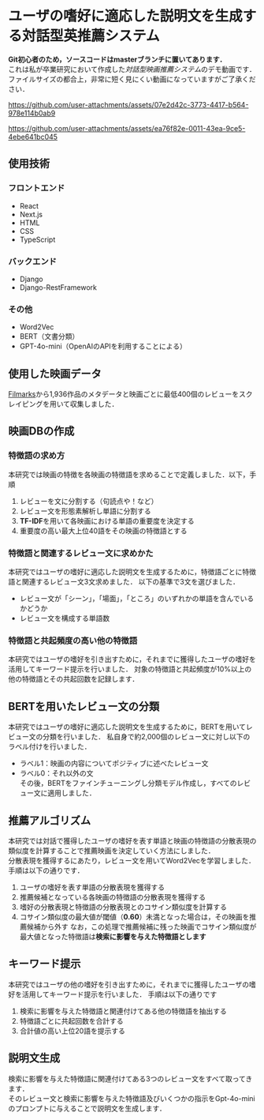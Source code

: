# ユーザの嗜好に適応した説明文を生成する対話型英推薦システム
**Git初心者のため，ソースコードはmasterブランチに置いてあります．**  
これは私が卒業研究において作成した*対話型映画推薦システム*のデモ動画です．  
ファイルサイズの都合上，非常に短く見にくい動画になっていますがご了承ください．

https://github.com/user-attachments/assets/07e2d42c-3773-4417-b564-978e114b0ab9

https://github.com/user-attachments/assets/ea76f82e-0011-43ea-9ce5-4ebe641bc045

## 使用技術
### フロントエンド
* React
* Next.js
* HTML
* CSS
* TypeScript
### バックエンド
* Django
* Django-RestFramework
### その他
* Word2Vec
* BERT（文書分類）
* GPT-4o-mini（OpenAIのAPIを利用することによる）

## 使用した映画データ
[Filmarks](https://filmarks.com/)から1,936作品のメタデータと映画ごとに最低400個のレビューをスクレイピングを用いて収集しました．  

## 映画DBの作成
### 特徴語の求め方
本研究では映画の特徴を各映画の特徴語を求めることで定義しました．以下，手順
1. レビューを文に分割する（句読点や！など）
2. レビュー文を形態素解析し単語に分割する
3. **TF-IDF**を用いて各映画における単語の重要度を決定する
4. 重要度の高い最大上位40語をその映画の特徴語とする
### 特徴語と関連するレビュー文に求めかた
本研究ではユーザの嗜好に適応した説明文を生成するために，特徴語ごとに特徴語と関連するレビュー文3文求めました．
以下の基準で3文を選びました．
* レビュー文が「シーン」，「場面」，「ところ」のいずれかの単語を含んでいるかどうか
* レビュー文を構成する単語数
### 特徴語と共起頻度の高い他の特徴語
本研究ではユーザの嗜好を引き出すために，それまでに獲得したユーザの嗜好を活用してキーワード提示を行いました．
対象の特徴語と共起頻度が10%以上の他の特徴語とその共起回数を記録します．

## BERTを用いたレビュー文の分類
本研究ではユーザの嗜好に適応した説明文を生成するために，BERTを用いてレビュー文の分類を行いました．
私自身で約2,000個のレビュー文に対し以下のラベル付けを行いました．
* ラベル1：映画の内容についてポジティブに述べたレビュー文
* ラベル0：それ以外の文  
その後，BERTをファインチューニングし分類モデル作成し，すべてのレビュー文に適用しました．

## 推薦アルゴリズム
本研究では対話で獲得したユーザの嗜好を表す単語と映画の特徴語の分散表現の類似度を計算することで推薦映画を決定していく方法にしました．  
分散表現を獲得するにあたり，レビュー文を用いてWord2Vecを学習しました．  手順は以下の通りです．
1. ユーザの嗜好を表す単語の分散表現を獲得する
2. 推薦候補となっている各映画の特徴語の分散表現を獲得する
3. 嗜好の分散表現と特徴語の分散表現とのコサイン類似度を計算する
4. コサイン類似度の最大値が閾値（**0.60**）未満となった場合は，その映画を推薦候補から外す
なお，この処理で推薦候補に残った映画でコサイン類似度が最大値となった特徴語は**検索に影響を与えた特徴語とします**

## キーワード提示
本研究ではユーザの他の嗜好を引き出すために，それまでに獲得したユーザの嗜好を活用してキーワード提示を行いました．
手順は以下の通りです
1. 検索に影響を与えた特徴語と関連付けてある他の特徴語を抽出する
2. 特徴語ごとに共起回数を合計する
3. 合計値の高い上位20語を提示する

## 説明文生成
検索に影響を与えた特徴語に関連付けてある3つのレビュー文をすべて取ってきます．  
そのレビュー文と検索に影響を与えた特徴語及びいくつかの指示をGpt-4o-miniのプロンプトに与えることで説明文を生成します．


